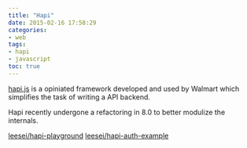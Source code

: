 ```yaml
---
title: "Hapi"
date: 2015-02-16 17:58:29
categories:
- web
tags:
- hapi
- javascript
toc: true
---
```


[hapi.js](http://hapijs.com/) is a opiniated framework developed and used by Walmart which simplifies the task of writing a API backend.

Hapi recently undergone a refactoring in 8.0 to better modulize the internals.

<!-- more -->


[leesei/hapi-playground](https://github.com/leesei/hapi-playground)
[leesei/hapi-auth-example](https://github.com/leesei/hapi-auth-example)
